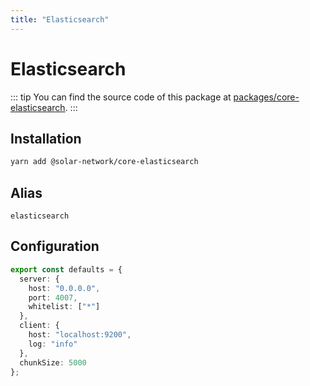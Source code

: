 ```yaml
---
title: "Elasticsearch"
---
```


# Elasticsearch

::: tip
You can find the source code of this package at [packages/core-elasticsearch](https://github.com/solar-network/solar-core/tree/develop/packages/core-elasticsearch).
:::

## Installation

```bash
yarn add @solar-network/core-elasticsearch
```

## Alias

`elasticsearch`

## Configuration

```ts
export const defaults = {
  server: {
    host: "0.0.0.0",
    port: 4007,
    whitelist: ["*"]
  },
  client: {
    host: "localhost:9200",
    log: "info"
  },
  chunkSize: 5000
};
```
